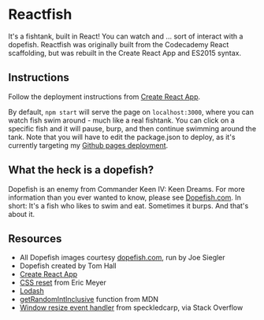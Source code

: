 # Reactfish

It's a fishtank, built in React! You can watch and ... sort of interact with a dopefish. Reactfish was originally built from the Codecademy React scaffolding, but was rebuilt in the Create React App and ES2015 syntax.

## Instructions
Follow the deployment instructions from [Create React App](https://github.com/facebookincubator/create-react-app).

By default, `npm start` will serve the page on `localhost:3000`, where you can watch fish swim around - much like a real fishtank. You can click on a specific fish and it will pause, burp, and then continue swimming around the tank. Note that you will have to edit the package.json to deploy, as it's currently targeting my [Github pages deployment](https://peterbreen.github.io/reactfish).


## What the heck is a dopefish?
Dopefish is an enemy from Commander Keen IV: Keen Dreams. For more information than you ever wanted to know, please see [Dopefish.com](http://www.dopefish.com/). In short: It's a fish who likes to swim and eat. Sometimes it burps. And that's about it.


## Resources
  - All Dopefish images courtesy [dopefish.com](http://www.dopefish.com), run by Joe Siegler
  - Dopefish created by Tom Hall
  - [Create React App](https://github.com/facebookincubator/create-react-app)
  - [CSS reset](http://meyerweb.com/eric/tools/css/reset/) from Eric Meyer
  - [Lodash](https://lodash.com/)
  - [getRandomIntInclusive](https://developer.mozilla.org/en-US/docs/Web/JavaScript/Reference/Global_Objects/Math/random) function from MDN
  - [Window resize event handler](http://stackoverflow.com/questions/36862334/get-viewport-window-height-in-reactjs) from speckledcarp, via Stack Overflow
